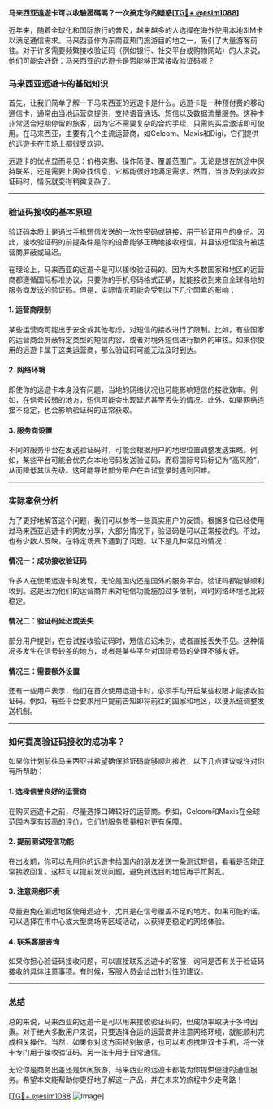 **马来西亚遠遊卡可以收驗證碼嗎？一次搞定你的疑惑[[TG💪+ @esim1088](https://t.me/s/esim1088)]**

近年来，随着全球化和国际旅行的普及，越来越多的人选择在海外使用本地SIM卡以满足通信需求。马来西亚作为东南亚热门旅游目的地之一，吸引了大量游客前往。对于许多需要频繁接收验证码（例如银行、社交平台或购物网站）的人来说，他们可能会好奇：马来西亚的远遊卡是否能够正常接收验证码呢？

### 马来西亚远遊卡的基础知识

首先，让我们简单了解一下马来西亚的远遊卡是什么。远遊卡是一种预付费的移动通信卡，通常由当地运营商提供，支持语音通话、短信以及数据流量服务。这种卡非常适合短期停留的旅客，因为它不需要复杂的合约手续，只需购买后激活即可使用。在马来西亚，主要有几个主流运营商，如Celcom、Maxis和Digi，它们提供的远遊卡在市场上都很受欢迎。

远遊卡的优点显而易见：价格实惠、操作简便、覆盖范围广。无论是想在旅途中保持联系，还是需要上网查找信息，它都能很好地满足需求。然而，当涉及到接收验证码时，情况就变得稍微复杂了。

---

### 验证码接收的基本原理

验证码本质上是通过手机短信发送的一次性密码或链接，用于验证用户的身份。因此，接收验证码的前提条件是你的设备能够正确地接收短信，并且该短信没有被运营商屏蔽或延迟。

在理论上，马来西亚的远遊卡是可以接收验证码的。因为大多数国家和地区的运营商都遵循国际标准协议，只要你的手机号码格式正确，就能接收到来自全球各地的服务商发送的验证码。但是，实际情况可能会受到以下几个因素的影响：

#### 1. **运营商限制**
某些运营商可能出于安全或其他考虑，对短信的接收进行了限制。比如，有些国家的运营商会屏蔽特定类型的短信内容，或者对境外短信进行额外的审核。如果你使用的远遊卡属于这类运营商，那么验证码可能无法及时到达。

#### 2. **网络环境**
即使你的远遊卡本身没有问题，当地的网络状况也可能影响短信的接收效率。例如，在信号较弱的地方，短信可能会出现延迟甚至丢失的情况。此外，如果网络连接不稳定，也会影响验证码的正常获取。

#### 3. **服务商设置**
不同的服务平台在发送验证码时，可能会根据用户的地理位置调整发送策略。例如，某些平台可能会优先向本地号码发送验证码，而将国际号码标记为“高风险”，从而降低其优先级。这可能导致部分用户在尝试登录时遇到困难。

---

### 实际案例分析

为了更好地解答这个问题，我们可以参考一些真实用户的反馈。根据多位已经使用过马来西亚远遊卡的网友分享，大部分情况下，验证码是可以正常接收的。不过，也有少数人反映，在特定场景下遇到了问题。以下是几种常见的情况：

#### 情况一：成功接收验证码
许多人在使用远遊卡时发现，无论是国内还是国外的服务平台，验证码都能够顺利收到。这是因为他们的运营商并未对短信功能施加过多限制，同时网络环境也比较稳定。

#### 情况二：验证码延迟或丢失
部分用户提到，在尝试接收验证码时，短信迟迟未到，或者直接丢失不见。这种情况多发生在信号较差的地方，或者是某些平台对国际号码的处理不够友好。

#### 情况三：需要额外设置
还有一些用户表示，他们在首次使用远遊卡时，必须手动开启某些权限才能接收验证码。例如，有些平台要求用户提前告知即将前往的国家和地区，以便系统调整发送机制。

---

### 如何提高验证码接收的成功率？

如果你计划前往马来西亚并希望确保验证码能够顺利接收，以下几点建议或许对你有所帮助：

#### 1. **选择信誉良好的运营商**
在购买远遊卡之前，尽量选择口碑较好的运营商。例如，Celcom和Maxis在全球范围内享有较高的评价，它们的服务质量相对更有保障。

#### 2. **提前测试短信功能**
在出发前，你可以先用你的远遊卡给国内的朋友发送一条测试短信，看看是否能正常接收回复。这样可以提前发现问题，避免到达目的地后再手忙脚乱。

#### 3. **注意网络环境**
尽量避免在偏远地区使用远遊卡，尤其是在信号覆盖不足的地方。如果可能的话，可以选择在市中心或大型商场等区域活动，以获得更稳定的网络体验。

#### 4. **联系客服咨询**
如果你担心验证码接收问题，可以直接联系远遊卡的客服，询问是否有关于验证码接收的具体注意事项。有时候，客服人员会给出针对性的建议。

---

### 总结

总的来说，马来西亚的远遊卡是可以用来接收验证码的，但成功率取决于多种因素。对于绝大多数用户来说，只要选择合适的运营商并注意网络环境，就能顺利完成相关操作。当然，如果你对这方面特别敏感，也可以考虑携带双卡手机，将一张卡专门用于接收验证码，另一张卡用于日常通信。

无论你是商务出差还是休闲旅游，马来西亚的远遊卡都能为你提供便捷的通信服务。希望本文能帮助你更好地了解这一产品，并在未来的旅程中少走弯路！

[[TG💪+ @esim1088](https://t.me/s/esim1088) ![Image](https://i.postimg.cc/4NQfJmqS/Snipaste-2025-05-13-00-14-12.png)]